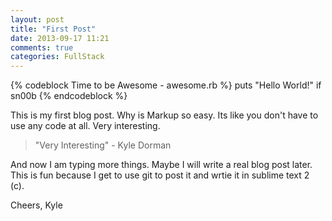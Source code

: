 ```yaml
---
layout: post
title: "First Post"
date: 2013-09-17 11:21
comments: true
categories: FullStack
---
```

{% codeblock Time to be Awesome - awesome.rb %}
puts "Hello World!" if sn00b
{% endcodeblock %}

This is my first blog post. Why is Markup so easy. Its like you don't have to use any code at all. Very interesting.

> "Very Interesting" - Kyle Dorman

And now I am typing more things. Maybe I will write a real blog post later. This is fun because I get to use git to post it and wrtie it in sublime text 2 (c).

Cheers,
Kyle
